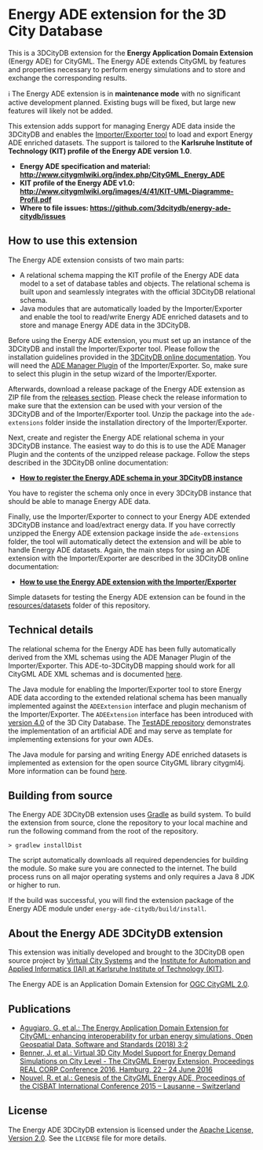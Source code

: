 # Energy ADE extension for the 3D City Database
This is a 3DCityDB extension for the **Energy Application Domain Extension** (Energy ADE) for CityGML.
The Energy ADE extends CityGML by features and properties necessary to perform energy simulations and to store and
exchange the corresponding results.

:information_source: The Energy ADE extension is in **maintenance mode** with no significant active development planned.
Existing bugs will be fixed, but large new features will likely not be added.

This extension adds support for managing Energy ADE data inside the 3DCityDB and enables the
[Importer/Exporter tool](https://github.com/3dcitydb/importer-exporter) to load and export Energy ADE enriched datasets.
The support is tailored to the **Karlsruhe Institute of Technology (KIT) profile of the Energy ADE version 1.0**.

* **Energy ADE specification and material: http://www.citygmlwiki.org/index.php/CityGML_Energy_ADE**
* **KIT profile of the Energy ADE v1.0: http://www.citygmlwiki.org/images/4/41/KIT-UML-Diagramme-Profil.pdf**  
* **Where to file issues: https://github.com/3dcitydb/energy-ade-citydb/issues**

## How to use this extension
The Energy ADE extension consists of two main parts:

- A relational schema mapping the KIT profile of the Energy ADE data model to a set of database tables and objects. The
  relational schema is built upon and seamlessly integrates with the official 3DCityDB relational schema.
- Java modules that are automatically loaded by the Importer/Exporter and enable the tool to read/write Energy
  ADE enriched datasets and to store and manage Energy ADE data in the 3DCityDB.

Before using the Energy ADE extension, you must set up an instance of the 3DCityDB and install the Importer/Exporter tool.
Please follow the installation guidelines provided in the
[3DCityDB online documentation](https://3dcitydb-docs.readthedocs.io/en/version-2021.1/). You will need the
[ADE Manager Plugin](https://3dcitydb-docs.readthedocs.io/en/version-2021.1/plugins/ade-manager/) of the
Importer/Exporter. So, make sure to select this plugin in the setup wizard of the Importer/Exporter.

Afterwards, download a release package of the Energy ADE extension as ZIP file from the
[releases section](https://github.com/3dcitydb/energy-ade-citydb/releases). Please check the release information to
make sure that the extension can be used with your version of the 3DCityDB and of the Importer/Exporter tool.
Unzip the package into the `ade-extensions` folder inside the installation directory of the Importer/Exporter.

Next, create and register the Energy ADE relational schema in your 3DCityDB instance. The easiest
way to do this is to use the ADE Manager Plugin and the contents of the unzipped release package.
Follow the steps described in the 3DCityDB online documentation:

* **[How to register the Energy ADE schema in your 3DCityDB instance](https://3dcitydb-docs.readthedocs.io/en/version-2021.1/plugins/ade-manager/ade-registration.html)**

You have to register the schema only once in every 3DCityDB instance that should be able to manage Energy ADE data.

Finally, use the Importer/Exporter to connect to your Energy ADE extended 3DCityDB instance and load/extract energy data.
If you have correctly unzipped the Energy ADE extension package inside the `ade-extensions` folder, the tool will
automatically detect the extension and will be able to handle Energy ADE datasets. Again, the main steps for using an
ADE extension with the Importer/Exporter are described in the 3DCityDB online documentation:

* **[How to use the Energy ADE extension with the Importer/Exporter](https://3dcitydb-docs.readthedocs.io/en/version-2021.1/plugins/ade-manager/impexp-ade-extension.html)**

Simple datasets for testing the Energy ADE extension can be found in the [resources/datasets](https://github.com/3dcitydb/energy-ade-citydb/tree/main/resources/datasets)
folder of this repository.

## Technical details
The relational schema for the Energy ADE has been fully automatically derived from the XML schemas using the ADE Manager
Plugin of the Importer/Exporter. This ADE-to-3DCityDB mapping should work for all CityGML ADE XML schemas and is documented
[here](https://3dcitydb-docs.readthedocs.io/en/version-2021.1/plugins/ade-manager/ade-transformation.html).

The Java module for enabling the Importer/Exporter tool to store Energy ADE data according to the extended relational schema
has been manually implemented against the `ADEExtension` interface and plugin mechanism of the Importer/Exporter.
The `ADEExtension` interface has been introduced with [version 4.0](https://github.com/3dcitydb/3dcitydb/releases/tag/v4.0.0)
of the 3D City Database. The [TestADE repository](https://github.com/3dcitydb/extension-test-ade) demonstrates the
implementation of an artificial ADE and may serve as template for implementing extensions for your own ADEs.

The Java module for parsing and writing Energy ADE enriched datasets is implemented as extension for the open source
CityGML library citygml4j. More information can be found [here](https://github.com/citygml4j/energy-ade-citygml4j).

## Building from source
The Energy ADE 3DCityDB extension uses [Gradle](https://gradle.org/) as build system. To build the extension from source,
clone the repository to your local machine and run the following command from the root of the repository.

    > gradlew installDist

The script automatically downloads all required dependencies for building the module. So make sure you are connected
to the internet. The build process runs on all major operating systems and only requires a Java 8 JDK or higher to run.

If the build was successful, you will find the extension package of the Energy ADE module under `energy-ade-citydb/build/install`.

## About the Energy ADE 3DCityDB extension
This extension was initially developed and brought to the 3DCityDB open source project by [Virtual City Systems](https://vc.systems/)
and the [Institute for Automation and Applied Informatics (IAI) at Karlsruhe Institute of Technology (KIT)](https://www.iai.kit.edu/). 

The Energy ADE is an Application Domain Extension for [OGC CityGML 2.0](http://www.opengeospatial.org/standards/citygml).

## Publications
- [Agugiaro, G. et al.: The Energy Application Domain Extension for CityGML: enhancing interoperability for urban energy
  simulations, Open Geospatial Data, Software and Standards (2018) 3:2](https://doi.org/10.1186/s40965-018-0042-y)
- [Benner, J. et al.: Virtual 3D City Model Support for Energy Demand Simulations on City Level - The CityGML Energy
  Extension, Proceedings REAL CORP Conference 2016, Hamburg, 22 - 24 June 2016](http://conference.corp.at/archive/CORP2016_20.pdf)
- [Nouvel, R. et al.: Genesis of the CityGML Energy ADE, Proceedings of the CISBAT International Conference 2015 –
  Lausanne – Switzerland](http://infoscience.epfl.ch/record/213436/files/9_NOUVEL1109.pdf)

## License

The Energy ADE 3DCityDB extension is licensed under the [Apache License, Version 2.0](http://www.apache.org/licenses/LICENSE-2.0).
See the `LICENSE` file for more details.

